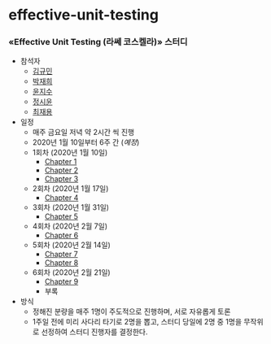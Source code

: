 # effective-unit-testing

### «Effective Unit Testing (라쎄 코스켈라)» 스터디 

- 참석자
  - [김규민](https://github.com/gyumin-kim)
  - [박재희](https://github.com/jaehee0145)
  - [윤지수](https://github.com/yjs2952)
  - [정시윤](https://github.com/siyoon210)
  - [최재용](https://github.com/koola97620)
- 일정
  - 매주 금요일 저녁 약 2시간 씩 진행
  - 2020년 1월 10일부터 6주 간 (_예정_)
  - 1회차 (2020년 1월 10일)
    - [Chapter 1](https://github.com/code-villain/effective-unit-testing/tree/master/Chapter1)
    - [Chapter 2](https://github.com/code-villain/effective-unit-testing/tree/master/Chapter2)
    - [Chapter 3](https://github.com/code-villain/effective-unit-testing/tree/master/Chapter3)
  - 2회차 (2020년 1월 17일)
    - [Chapter 4](#)
  - 3회차 (2020년 1월 31일)
    - [Chapter 5](#)
  - 4회차 (2020년 2월 7일)
    - [Chapter 6](#)
  - 5회차 (2020년 2월 14일)
    - [Chapter 7](#)
    - [Chapter 8](#)
  - 6회차 (2020년 2월 21일)
    - [Chapter 9](#)
    - 부록
- 방식
  - 정해진 분량을 매주 1명이 주도적으로 진행하며, 서로 자유롭게 토론
  - 1주일 전에 미리 사다리 타기로 2명을 뽑고, 스터디 당일에 2명 중 1명을 무작위로 선정하여 스터디 진행자를 결정한다.